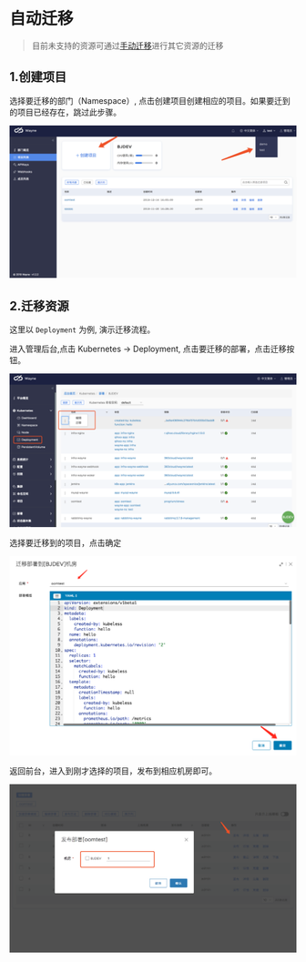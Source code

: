 # 自动迁移

> 目前未支持的资源可通过[手动迁移](tion.md)进行其它资源的迁移

## 1.创建项目

选择要迁移的部门（Namespace）, 点击创建项目创建相应的项目。如果要迁到的项目已经存在，跳过此步骤。

![](../images/portal-migration.png?classes=border,shadow)

## 2.迁移资源

这里以 `Deployment` 为例, 演示迁移流程。

进入管理后台,点击 Kubernetes -> Deployment, 点击要迁移的部署，点击迁移按钮。

![](../images/portal-migration-deployment-auto.png?classes=border,shadow)

选择要迁移到的项目，点击确定

![](../images/portal-migration-deployment-deploy-auto.png?classes=border,shadow)

返回前台，进入到刚才选择的项目，发布到相应机房即可。

![](../images/portal-migration-deployment-deploy.png?classes=border,shadow)

